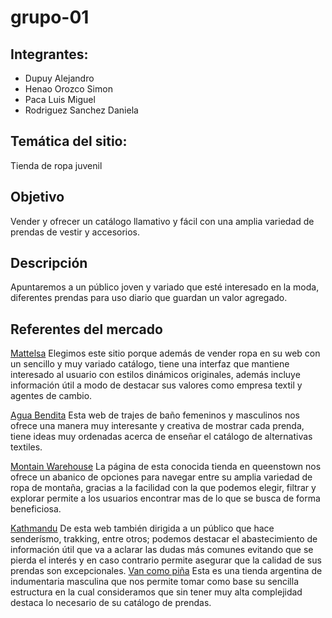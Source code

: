 # grupo-01


## Integrantes:
- Dupuy Alejandro
- Henao Orozco Simon
- Paca Luis Miguel
- Rodriguez Sanchez Daniela

## Temática del sitio:
Tienda de ropa juvenil


## Objetivo
Vender y ofrecer un catálogo llamativo y fácil con una  amplia variedad de prendas de vestir y accesorios.

## Descripción
Apuntaremos a un público joven y variado que esté interesado en la moda, diferentes prendas para uso diario que guardan un valor agregado.

## Referentes del mercado

 [Mattelsa](https://www.mattelsa.net/)
Elegimos este sitio porque además de vender ropa en su web con un sencillo  y muy variado catálogo, tiene una interfaz que mantiene interesado al usuario con estilos dinámicos originales, además incluye información útil a modo de destacar sus valores como empresa textil y agentes de cambio.

 [Agua Bendita](https://www.aguabendita.com.co/)
Esta web de trajes de baño femeninos y masculinos nos ofrece una manera muy interesante y creativa de mostrar cada prenda, tiene ideas muy ordenadas acerca de enseñar el catálogo de alternativas textiles.

[Montain Warehouse](https://www.mountainwarehouse.com/nz/)
La página de esta conocida tienda en queenstown nos ofrece un abanico de opciones para navegar entre su amplia variedad de ropa de montaña, gracias a la facilidad con la que podemos elegir, filtrar y explorar permite a los usuarios encontrar mas de lo que se busca de forma beneficiosa.

[Kathmandu](https://www.kathmandu.co.nz/)
De esta web también dirigida a un público que hace senderísmo, trakking, entre otros; podemos destacar el abastecimiento de información útil que va a aclarar las dudas más comunes evitando que se pierda el interés y en caso contrario permite asegurar que la calidad de sus prendas son excepcionales.
[Van como piña](https://vancomopina.com.ar/)
Esta es una tienda argentina de indumentaria masculina que nos permite tomar como base su sencilla estructura en la cual consideramos que sin tener muy alta complejidad destaca lo necesario de su catálogo de prendas.